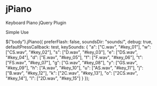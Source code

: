 jPiano
======

Keyboard Piano jQuery Plugin


Simple Use

$("body").jPiano({
    preferFlash: false,
    soundsDir: "sounds/",
    debug: true,
    defaultPressCallback: test,
    keySounds: {
      "a": ["C.wav", "#key_01"],
      "w": ["CS.wav", "#key_02"],
      "s": ["D.wav", "#key_03"],
      "e": ["DS.wav", "#key_04"],
      "d": ["E.wav", "#key_05"],
      "f": ["F.wav", "#key_06"],
      "t": ["FS.wav", "#key_07"],
      "g": ["G.wav", "#key_08"],
      "y": ["GS.wav", "#key_09"],
      "h": ["A.wav", "#key_10"],
      "u": ["AS.wav", "#key_11"],
      "j": ["B.wav", "#key_12"],
      "k": ["2C.wav", "#key_13"],
      "o": ["2CS.wav", "#key_14"],
      "l": ["2D.wav", "#key_15"]
    }
});